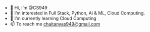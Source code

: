 - 👋 Hi, I’m @CS949
- 👀 I’m interested in Full Stack, Python, Ai & ML, Cloud Computing.
- 🌱 I’m currently learning Cloud Computing
- 📫 To reach me chaitanyas949@gmail.com

<!---
CS949/CS949 is a ✨ special ✨ repository because its `README.md` (this file) appears on your GitHub profile.
You can click the Preview link to take a look at your changes.
--->
